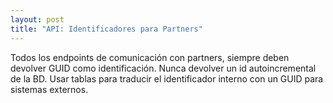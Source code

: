 ```yaml
---
layout: post
title: "API: Identificadores para Partners"
---
```


Todos los endpoints de comunicación con partners, siempre deben devolver<!--more--> GUID como identificación. Nunca devolver un id autoincremental de la BD. Usar tablas para traducir el identificador interno con un GUID para sistemas externos.
